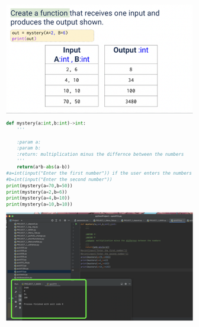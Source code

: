 ![](https://github.com/AleksandarDzudzevic/Unit-1/blob/main/quiz013text.png)
```.py
def mystery(a:int,b:int)->int:
    '''

    :param a:
    :param b:
    :return: multiplication minus the differnce between the numbers
    '''
    return(a*b-abs(a-b))
#a=int(input("Enter the first number")) if the user enters the numbers
#b=int(input("Enter the second number"))
print(mystery(a=70,b=50))
print(mystery(a=2,b=6))
print(mystery(a=4,b=10))
print(mystery(a=10,b=10))

```
![](https://github.com/AleksandarDzudzevic/Unit-1/blob/main/quiz013test.png)
